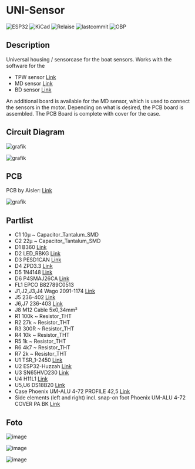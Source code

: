 # UNI-Sensor

![ESP32](https://img.shields.io/badge/ESP32-grey?logo=Espressif)
![KiCad](https://img.shields.io/badge/KiCad-darkblue?logo=KiCad)
![Relaise](https://img.shields.io/github/release-date/gerryvel/NMEA2000_TPW?)
![lastcommit](https://img.shields.io/github/last-commit/gerryvel/NMEA2000_TPW)
![OBP](https://img.shields.io/badge/Sailing_with-OpenBoatsProjects-blue?link=https://open-boat-projects.org/de/)


## Description
Universal housing / sensorcase for the boat sensors. 
Works with the software for the
- TPW sensor [Link](https://github.com/gerryvel/NMEA2000_TPW)
- MD sensor [Link](https://github.com/gerryvel/Motordaten)
- BD sensor [Link](https://github.com/gerryvel/Bootsdaten)
  
An additional board is available for the MD sensor, which is used to connect the sensors in the motor.
Depending on what is desired, the PCB board is assembled.
The PCB Board is complete with cover for the case.

## Circuit Diagram

![grafik](https://github.com/user-attachments/assets/a0a4456d-ad2e-4aba-92f2-8b04595a1a2f)

![grafik](https://github.com/user-attachments/assets/645a043e-5bcb-4a8e-890a-a823505a91c1)

## PCB

PCB by Aisler: [Link](https://aisler.net/p/CPIILIWO)

![grafik](https://github.com/user-attachments/assets/9237702e-ea9d-4694-a76b-8f9c9d8d6c1d)

## Partlist

- C1	10µ	~	Capacitor_Tantalum_SMD
- C2	22µ	~	Capacitor_Tantalum_SMD
- D1	B360	[Link](http://www.jameco.com/Jameco/Products/ProdDS/1538777.pdf)	
- D2	LED_RBKG	[Link](https://cdn-reichelt.de/documents/datenblatt/A500/L-154A4SURKQBDZGW_ENG_TDS.pdf)	
- D3	PESD1CAN	[Link](https://www.tme.eu/Document/67dd2a1e5cb9d65d3ec5e3eca686ae13/PESD1CAN.pdf)	
- D4	ZPD3.3	[Link](http://diotec.com/tl_files/diotec/files/pdf/datasheets/zpd1)	
- D5	1N4148	[Link](https://assets.nexperia.com/documents/data-sheet/1N4148_1N4448.pdf)
- D6	P4SMAJ26CA	[Link](https://www.tme.eu/Document/1eef058bc29c4135e52f8ab997b46c91/p4smaj65.pdf)
- FL1	EPCO B82789C0513	
- J1,J2,J3,J4	Wago 2091-1174	[Link](https://www.wago.com/de/steckverbinder/1-leiter-tht-federleiste-gerade/p/2091-1174)
- J5	236-402	[Link](https://www.wago.com/236-402)
- J6,J7	236-403	[Link](https://www.wago.com/236-403)
- J8	M12 Cable 5x0,34mm²	
- R1	100k	~	Resistor_THT
- R2	27k	~	Resistor_THT
- R3	300R	~	Resistor_THT
- R4	10k	~	Resistor_THT
- R5	1k	~	Resistor_THT
- R6	4k7	~	Resistor_THT
- R7	2k	~	Resistor_THT
- U1	TSR_1-2450	[Link](http://www.tracopower.com/products/tsr1.pdf)	
- U2	ESP32-Huzzah	[Link](https://learn.adafruit.com/huzzah32-esp32-breakout-board/downloads)	
- U3	SN65HVD230	[Link](http://www.ti.com/lit/ds/symlink/sn65hvd230.pdf)	
- U4	H11L1	[Link](https://www.onsemi.com/pub/Collateral/H11L3M-D.PDF)
- U5,U6	DS18B20	[Link](http://datasheets.maximintegrated.com/en/ds/DS18B20.pdf)
- Case Phoenix UM-ALU 4-72 PROFILE 42,5 [Link](https://www.phoenixcontact.com/de-de/produkte/aufbaugehaeuseunterteil-um-alu-4-72-profile-425-2200917)
- Side elements (left and right) incl. snap-on foot Phoenix UM-ALU 4-72 COVER PA BK [Link](https://www.phoenixcontact.com/de-de/produkte/aufbaugehaeuse-seitenteil-um-alu-4-72-cover-pa-bk-2200934) 

## Foto

![image](https://github.com/user-attachments/assets/acca51ec-5697-454b-a93a-6d111932ee75)

![image](https://github.com/user-attachments/assets/b70798c0-e3a4-4893-b07d-f2c90de33de3)

![image](https://github.com/user-attachments/assets/4decf622-997f-4fb9-91bb-c0869aa0ace2)


